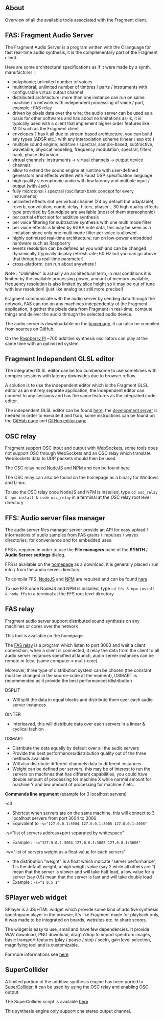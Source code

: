 ## About

Overview of all the available tools associated with the Fragment client.

## FAS: Fragment Audio Server

The Fragment Audio Server is a program written with the C language for fast real-time audio synthesis, it is the complementary part of the Fragment client.

Here are some architectural specifications as if it were made by a synth. manufacturer :

* polyphonic; unlimited number of voices
* multitimbral; unlimited number of timbres / parts / instruments with configurable virtual output channel
* distributed architecture; more than one instance can run on same machine / a network with independent processing of voice / part, example : FAS relay
* driven by pixels data over the wire; the audio server can be used as a basis for other softwares and has about no limitations as-is, it is typically used with a client that implement higher order features like MIDI such as the Fragment client
* envelopes ? has it all due to stream based architecture, you can build any types (ADSR etc.) with any interpolation scheme (linear / exp etc.)
* multiple sound engine; additive / spectral, sample-based, subtractive, wavetable, physical modeling, frequency modulation, spectral, filters bank, phase distorsion...
* virtual channels: instruments -> virtual channels -> output device channels
* allow to extend the sound engine at runtime with user-defined generators and effects written with Faust DSP specification language
* high quality stereophonic audio with low latency and multiple input / output (with Jack)
* fully microtonal / spectral (oscillator-bank concept for every instruments)
* unlimited effects slot per virtual channel (24 by default but adaptable); reverb, convolution, comb, delay, filters, phaser... 30 high quality effects type provided by Soundpipe are available (most of them stereophonic)
* per partial effect slot for additive synthesis
* per voice filtering for subtractive synthesis with one multi mode filter
* per voice effects is limited by RGBA note data, this may be seen as a limitation since only one multi mode filter per voice is allowed
* highly optimized real-time architecture; run on low-power embedded hardware such as Raspberry
* events resolution can be defined as you wish and can be changed dynamically (typically display refresh rate; 60 Hz but you can go above that through a real-time parameter)
* cross-platform; can run about anywhere !

Note : "Unlimited" is actually an architectural term, in real conditions it is limited by the available processing power, amount of memory available, frequency resolution is also limited by slice height so it may be out of tune with low resolution! (just like analog but still more precise!)

Fragment communicate with the audio server by sending data through the network, FAS can run on any machines independently of the Fragment application, it gather the pixels data from Fragment in real-time, compute things and deliver the audio through the selected audio device.

The audio server is downloadable on the [homepage](https://www.fsynth.com/), it can also be compiled from sources on [GitHub](https://github.com/grz0zrg/fas).

On the [Raspberry PI](https://www.raspberrypi.org) ~700 additive synthesis oscillators can play at the same time with an optimized system

## Fragment Independent GLSL editor

The integrated GLSL editor can be too cumbersome to use sometimes with complex sessions with latency downsides due to browser reflow.

A solution is to use the independent editor which is the Fragment GLSL editor as an entirely separate application, the independent editor can connect to any sessions and has the same features as the integrated code editor.

The independent GLSL editor can be found [here](https://github.com/grz0zrg/fsynth/tree/master/editor), the [development server](https://github.com/grz0zrg/fsynth/tree/master/fsws) is needed in order to execute it and fsdb, some instructions can be found on the [GitHub page](https://github.com/grz0zrg/fsynth) and [GitHub editor page](https://github.com/grz0zrg/fsynth/tree/master/editor)

## OSC relay

Fragment support OSC input and output with WebSockets, some tools does not support OSC through WebSockets and an OSC relay which translate WebSockets data to UDP packets should then be used.

The OSC relay need [NodeJS](https://nodejs.org/en/) and [NPM](https://www.npmjs.com) and can be found [here](https://github.com/grz0zrg/fsynth/tree/master/osc_relay)

The OSC relay can also be found on the homepage as a binary for Windows and Linux.

To use the OSC relay once NodeJS and NPM is installed, type `cd osc_relay & npm install & node osc_relay` in a terminal at the OSC relay root level directory

## FFS: Audio server files manager

The audio server files manager server provide an API for easy upload / informations of audio samples from FAS grains / impulses / waves directories; for convenience and for embedded uses.

FFS is required in order to use the **File managers** pane of the **SYNTH** / **Audio Server settings** dialog.

FFS is available on the [homepage](https://www.fsynth.com) as a download, it is generally placed / run into / from the audio server directory.

To compile FFS, [NodeJS](https://nodejs.org/en/) and [NPM](https://www.npmjs.com) are required and can be found [here](https://github.com/grz0zrg/fsynth/tree/master/fss)

To use FFS once NodeJS and NPM is installed, type `cd ffs & npm install & node ffs` in a terminal at the FFS root level directory

## FAS relay

Fragment audio server support distributed sound synthesis on any machines or cores over the network

This tool is available on the homepage.

The [FAS relay](https://github.com/grz0zrg/fsynth/tree/master/fas_relay) is a program which listen to port 3003 and wait a client connection, when a client is connected, it relay the data from the client to all audio server instances specified at launch, audio server instances can be remote or local (same computer = multi-core)

Moreover, three type of distribution system can be chosen (the constant must be changed in the source-code at the moment), DSMART is recommended as it provide the best performances/distribution

DSPLIT

- Will split the data in equal blocks and distribute them over each audio server instances

DINTER

- Interleaved, this will distribute data over each servers in a linear & cyclical fashion

DSMART

- Distribute the data equally by default over all the audio servers
- Provide the best performances/distribution quality out of the three methods available
- Will also distribute different channels data to different instances
- Weight can be defined per servers, this may be of interest to run the servers on machines that has different capabilities, you could have double amount of processing for machine X while normal amount for machine Y and low amount of processing for machine Z etc.

**Commands line argument** (example for 3 localhost servers)

-c3

- Shortcut when servers are on the same machine, this will connect to 3 localhost servers from port 3004 to 3006
- Equivalent to `-s="127.0.0.1:3004 127.0.0.1:3005 127.0.0.1:3006"`

-s="list of servers address+port separated by whitespace"

- Example : `-s="127.0.0.1:3004 127.0.0.1:3005 127.0.0.1:3006"`

-w="list of servers weight as a float value for each servers"

- the distribution "weight" is a float which indicate "server performance", 1 is the default weight, a high weight value (say 2 while all others are 1) mean that the server is slower and will take half load, a low value for a server (say 0.5) mean that the server is fast and will take double load
- Example : `-s="1 0.5 1"`

## SPlayer web widget

SPlayer is a JS/HTML widget which provide some kind of additive synthesis spectogram player in the browser, it's like Fragment made for playback only, it was made to be integrated on boards, websites etc. to share scores.

The widget is easy to use, small and have few dependencies. It provide WAV download, PNG download, drag'n'drop to import spectrum images, basic transport features (play / pause / stop / seek), gain level selection, magnifying tool and is customizable.

For more informations see [here](https://github.com/grz0zrg/splayer)

## SuperCollider

A limited portion of the additive synthesis engine has been ported to [SuperCollider](http://supercollider.github.io), it can be used by using the OSC relay and enabling OSC output.

The SuperCollider script is available [here](https://github.com/grz0zrg/fsynth/blob/master/supercollider/fs.scd)

This synthesis engine only support one stereo output channel.